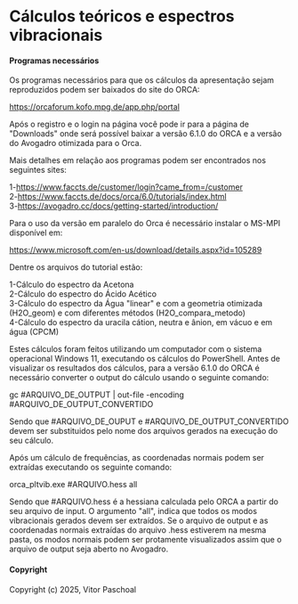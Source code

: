 # Cálculos teóricos e espectros vibracionais 

#### Programas necessários

Os programas necessários para que os cálculos da apresentação sejam reproduzidos podem ser baixados do site do ORCA:

https://orcaforum.kofo.mpg.de/app.php/portal

Após o registro e o login na página você pode ir para a página de "Downloads" onde será possível baixar a versão 6.1.0 do ORCA e a versão
do Avogadro otimizada para o Orca.

Mais detalhes em relação aos programas podem ser encontrados nos seguintes sites: <br />

1-https://www.faccts.de/customer/login?came_from=/customer <br />
2-https://www.faccts.de/docs/orca/6.0/tutorials/index.html<br />
3-https://avogadro.cc/docs/getting-started/introduction/ <br />

Para o uso da versão em paralelo do Orca é necessário instalar o MS-MPI disponível em:

https://www.microsoft.com/en-us/download/details.aspx?id=105289

Dentre os arquivos do tutorial estão:

1-Cálculo do espectro da Acetona <br />
2-Cálculo do espectro do Ácido Acético <br />
3-Cálculo do espectro da Água "linear" e com a geometria otimizada (H2O_geom) e com diferentes métodos (H2O_compara_metodo) <br />
4-Cálculo do espectro da uracila cátion, neutra e ânion, em vácuo e em água (CPCM) <br />

Estes cálculos foram feitos utilizando um computador com o sistema operacional Windows 11, executando os cálculos do PowerShell.
Antes de visualizar os resultados dos cálculos, para a versão 6.1.0 do ORCA é necessário converter o output do cálculo usando o seguinte comando:

gc #ARQUIVO_DE_OUTPUT | out-file -encoding #ARQUIVO_DE_OUTPUT_CONVERTIDO
 
Sendo que #ARQUIVO_DE_OUPUT e #ARQUIVO_DE_OUTPUT_CONVERTIDO devem ser substituidos pelo nome dos arquivos gerados na execução do seu cálculo.

Após um cálculo de frequências, as coordenadas normais podem ser extraídas executando os seguinte comando:

orca_pltvib.exe #ARQUIVO.hess all

Sendo que #ARQUIVO.hess é a hessiana calculada pelo ORCA a partir do seu arquivo de input. O argumento "all", indica que todos os modos vibracionais
gerados devem ser extraídos. Se o arquivo de output e as coordenadas normais extraídas do arquivo .hess estiverem na mesma pasta, os modos normais
podem ser protamente visualizados assim que o arquivo de output seja aberto no Avogadro.


#### Copyright

Copyright (c) 2025, Vitor Paschoal
